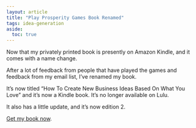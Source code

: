 ```yaml
---
layout: article
title: "Play Prosperity Games Book Renamed"
tags: idea-generation
aside:
  toc: true
---
```

Now that my privately printed book is presently on Amazon Kindle, and it comes with a name change.

After a lot of feedback from people that have played the games and feedback from my email list, I’ve renamed my book.

It’s now titled “How To Create New Business Ideas Based On What You Love” and it’s now a Kindle book. It’s no longer available on Lulu.

It also has a little update, and it’s now edition 2.

[Get my book now](https://amzn.to/3oZlRrW).